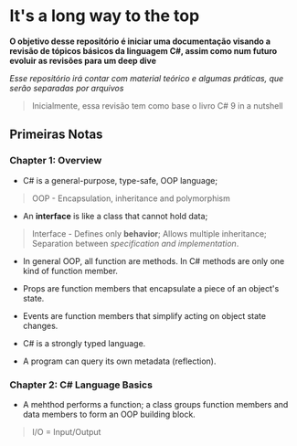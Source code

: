 # It's a long way to the top

**O objetivo desse repositório é iniciar uma documentação visando a revisão de tópicos básicos da linguagem C#, assim como num futuro evoluir as revisões para um deep dive**

*Esse repositório irá contar com material teórico e algumas práticas, que serão separadas por arquivos*

> Inicialmente, essa revisão tem como base o livro C# 9 in a nutshell

## Primeiras Notas

### Chapter 1: Overview

- C# is a general-purpose, type-safe, OOP language;

> OOP - Encapsulation, inheritance and polymorphism

- An **interface** is like a class that cannot hold data;

> Interface - Defines only **behavior**; Allows multiple inheritance; Separation between *specification and implementation*.

- In general OOP, all function are methods. In C# methods are only one kind of function member.

- Props are function members that encapsulate a piece of an object's state.

- Events are function members that simplify acting on object state changes.

- C# is a strongly typed language.

- A program can query its own metadata (reflection).

### Chapter 2: C# Language Basics

- A mehthod performs a function; a class groups function members and data members to form an OOP building block.

> I/O = Input/Output
